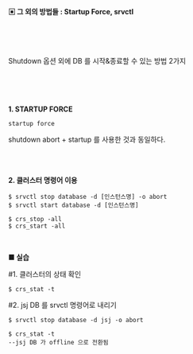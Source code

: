**▣ 그 외의 방법들 : Startup Force, srvctl**  

<br/>
<br/>
<br/>
  
Shutdown 옵션 외에 DB 를 시작&종료할 수 있는 방법 2가지  

<br/>
<br/>
<br/>

**1. STARTUP FORCE**  
```
startup force
```  
shutdown abort + startup 를 사용한 것과 동일하다.  

<br/>
<br/>

**2. 클러스터 명령어 이용**  
```
$ srvctl stop database -d [인스턴스명] -o abort
$ srvctl start database -d [인스턴스명]

$ crs_stop -all
$ crs_start -all
```

<br/>

**■ 실습**  

#1. 클러스터의 상태 확인
```
$ crs_stat -t
```  

#2. jsj DB 를 srvctl 명령어로 내리기
```
$ srvctl stop database -d jsj -o abort

$ crs_stat -t
--jsj DB 가 offline 으로 전환됨
```
